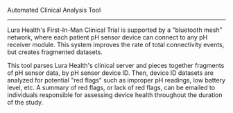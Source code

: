 Automated Clinical Analysis Tool

----------

Lura Health's First-In-Man Clinical Trial is supported by a "bluetooth mesh" network, 
where each patient pH sensor device can connect to any pH receiver module. This system
improves the rate of total connectivity events, but creates fragmented datasets.

This tool parses Lura Health's clinical server and pieces together fragments of pH sensor
data, by pH sensor device ID. Then, device ID datasets are analyzed for potential "red 
flags" such as improper pH readings, low battery level, etc. A summary of red flags, or
lack of red flags, can be emailed to individuals responsible for assessing device health 
throughout the duration of the study.
